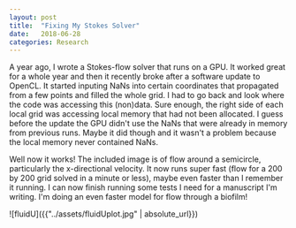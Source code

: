 ```yaml
---
layout: post
title:  "Fixing My Stokes Solver"
date:   2018-06-28
categories: Research
---
```


A year ago, I wrote a Stokes-flow solver that runs on a GPU. It worked great for a whole year and then it recently broke after a software update to OpenCL. It started inputing NaNs into certain coordinates that propagated from a few points and filled the whole grid. I had to go back and look where the code was accessing this (non)data. Sure enough, the right side of each local grid was accessing local memory that had not been allocated. I guess before the update the GPU didn't use the NaNs that were already in memory from previous runs. Maybe it did though and it wasn't a problem because the local memory never contained NaNs.

Well now it works! The included image is of flow around a semicircle, particularly the x-directional velocity. It now runs super fast (flow for a 200 by 200 grid solved in a minute or less), maybe even faster than I remember it running. I can now finish running some tests I need for a manuscript I'm writing. I'm doing an even faster model for flow through a biofilm!

![fluidU]({{"../assets/fluidUplot.jpg" | absolute_url}})



<!--- {% highlight ruby %}
def print_hi(name)
  puts "Hi, #{name}"
end
print_hi('Tom')
#=> prints 'Hi, Tom' to STDOUT.
{% endhighlight %} --->
